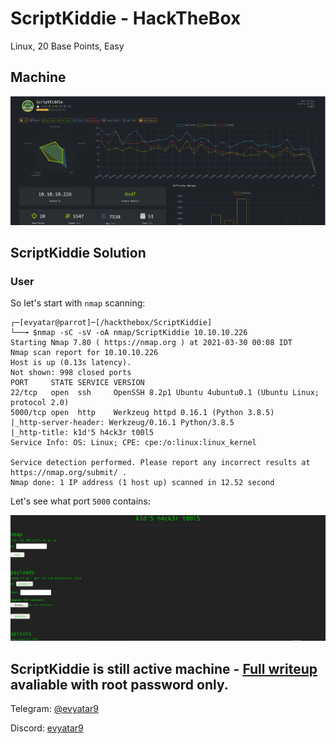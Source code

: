 # ScriptKiddie - HackTheBox
Linux, 20 Base Points, Easy

## Machine

![ScriptKiddie.JPG](images/‏‏ScriptKiddie.JPG)
  
## ScriptKiddie Solution

### User

So let's start with ```nmap``` scanning:

```console
┌─[evyatar@parrot]─[/hackthebox/ScriptKiddie]
└──╼ $nmap -sC -sV -oA nmap/ScriptKiddie 10.10.10.226
Starting Nmap 7.80 ( https://nmap.org ) at 2021-03-30 00:08 IDT
Nmap scan report for 10.10.10.226
Host is up (0.13s latency).
Not shown: 998 closed ports
PORT     STATE SERVICE VERSION
22/tcp   open  ssh     OpenSSH 8.2p1 Ubuntu 4ubuntu0.1 (Ubuntu Linux; protocol 2.0)
5000/tcp open  http    Werkzeug httpd 0.16.1 (Python 3.8.5)
|_http-server-header: Werkzeug/0.16.1 Python/3.8.5
|_http-title: k1d'5 h4ck3r t00l5
Service Info: OS: Linux; CPE: cpe:/o:linux:linux_kernel

Service detection performed. Please report any incorrect results at https://nmap.org/submit/ .
Nmap done: 1 IP address (1 host up) scanned in 12.52 second

```

Let's see what port ```5000``` contains:

![port5000.JPG](images/port5000.JPG)
 
## ScriptKiddie is still active machine - [Full writeup](ScriptKiddie-Writeup.pdf) avaliable with root password only.

Telegram: [@evyatar9](https://t.me/evyatar9)

Discord: [evyatar9](https://discordapp.com/users/812805349815091251)
